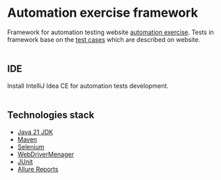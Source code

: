 # Automation exercise framework
Framework for automation testing website [automation exercise](https://www.automationexercise.com/). Tests in framework base on the [test cases](https://www.automationexercise.com/test_cases) which are described on website.
<br><br/>
## IDE
Install IntelliJ Idea CE for automation tests development.
<br><br/>
## Technologies stack
  * [Java 21 JDK](https://adoptium.net/temurin/releases/?version=21&package=jdk)
  * [Maven](https://maven.apache.org/)
  * [Selenium](https://www.selenium.dev/)
  * [WebDriverMenager](https://github.com/bonigarcia/webdrivermanager)
  * [JUnit](https://junit.org/junit5/)
  * [Allure Reports](https://allurereport.org/docs/)
